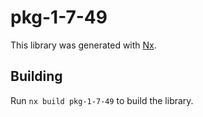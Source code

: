 # pkg-1-7-49

This library was generated with [Nx](https://nx.dev).

## Building

Run `nx build pkg-1-7-49` to build the library.
